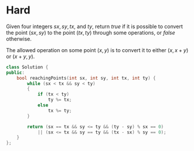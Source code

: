 # Hard

Given four integers $sx, sy, tx,$ and $ty$, return $true$ if it is possible to convert the point $(sx, sy)$ to the point $(tx, ty)$ through some operations, or $false$ otherwise.

The allowed operation on some point $(x, y)$ is to convert it to either $(x, x + y)$ or $(x + y, y)$.

```cpp
class Solution {
public:
    bool reachingPoints(int sx, int sy, int tx, int ty) {
        while (sx < tx && sy < ty)
        {
            if (tx < ty)
                ty %= tx;
            else
                tx %= ty;
        }

        return (sx == tx && sy <= ty && (ty - sy) % sx == 0) 
            || (sx <= tx && sy == ty && (tx - sx) % sy == 0);
    }
};
```

